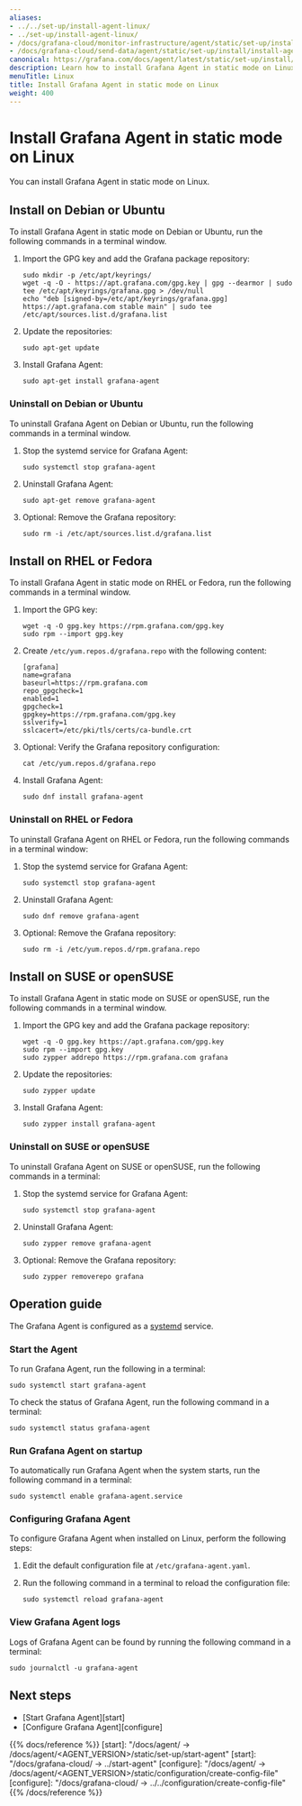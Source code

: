 ```yaml
---
aliases:
- ../../set-up/install-agent-linux/
- ../set-up/install-agent-linux/
- /docs/grafana-cloud/monitor-infrastructure/agent/static/set-up/install/install-agent-linux/
- /docs/grafana-cloud/send-data/agent/static/set-up/install/install-agent-linux/
canonical: https://grafana.com/docs/agent/latest/static/set-up/install/install-agent-linux/
description: Learn how to install Grafana Agent in static mode on Linux
menuTitle: Linux
title: Install Grafana Agent in static mode on Linux
weight: 400
---
```


# Install Grafana Agent in static mode on Linux

You can install Grafana Agent in static mode on Linux.

## Install on Debian or Ubuntu

To install Grafana Agent in static mode on Debian or Ubuntu, run the following commands in a terminal window.

1. Import the GPG key and add the Grafana package repository:

   ```shell
   sudo mkdir -p /etc/apt/keyrings/
   wget -q -O - https://apt.grafana.com/gpg.key | gpg --dearmor | sudo tee /etc/apt/keyrings/grafana.gpg > /dev/null
   echo "deb [signed-by=/etc/apt/keyrings/grafana.gpg] https://apt.grafana.com stable main" | sudo tee /etc/apt/sources.list.d/grafana.list
   ```

1. Update the repositories:

   ```shell
   sudo apt-get update
   ```

1. Install Grafana Agent:

   ```shell
   sudo apt-get install grafana-agent
   ```

### Uninstall on Debian or Ubuntu

To uninstall Grafana Agent on Debian or Ubuntu, run the following commands in a terminal window.

1. Stop the systemd service for Grafana Agent:

   ```shell
   sudo systemctl stop grafana-agent
   ```

1. Uninstall Grafana Agent:

   ```shell
   sudo apt-get remove grafana-agent
   ```

1. Optional: Remove the Grafana repository:

   ```shell
   sudo rm -i /etc/apt/sources.list.d/grafana.list
   ```

## Install on RHEL or Fedora

To install Grafana Agent in static mode on RHEL or Fedora, run the following commands in a terminal window.

1. Import the GPG key:

   ```shell
   wget -q -O gpg.key https://rpm.grafana.com/gpg.key
   sudo rpm --import gpg.key
   ```

1. Create `/etc/yum.repos.d/grafana.repo` with the following content:

   ```shell
   [grafana]
   name=grafana
   baseurl=https://rpm.grafana.com
   repo_gpgcheck=1
   enabled=1
   gpgcheck=1
   gpgkey=https://rpm.grafana.com/gpg.key
   sslverify=1
   sslcacert=/etc/pki/tls/certs/ca-bundle.crt
   ```

1. Optional: Verify the Grafana repository configuration:

   ```shell
   cat /etc/yum.repos.d/grafana.repo
   ```

1. Install Grafana Agent:

   ```shell
   sudo dnf install grafana-agent
   ```

### Uninstall on RHEL or Fedora

To uninstall Grafana Agent on RHEL or Fedora, run the following commands in a terminal window:

1. Stop the systemd service for Grafana Agent:

   ```shell
   sudo systemctl stop grafana-agent
   ```

1. Uninstall Grafana Agent:

   ```shell
   sudo dnf remove grafana-agent
   ```

1. Optional: Remove the Grafana repository:

   ```shell
   sudo rm -i /etc/yum.repos.d/rpm.grafana.repo
   ```

## Install on SUSE or openSUSE

To install Grafana Agent in static mode on SUSE or openSUSE, run the following commands in a terminal window.

1. Import the GPG key and add the Grafana package repository:

   ```shell
   wget -q -O gpg.key https://apt.grafana.com/gpg.key
   sudo rpm --import gpg.key
   sudo zypper addrepo https://rpm.grafana.com grafana
   ```

1. Update the repositories:

   ```shell
   sudo zypper update
   ```

1. Install Grafana Agent:

   ```shell
   sudo zypper install grafana-agent
   ```

### Uninstall on SUSE or openSUSE

To uninstall Grafana Agent on SUSE or openSUSE, run the following commands in a terminal:

1. Stop the systemd service for Grafana Agent:

   ```shell
   sudo systemctl stop grafana-agent
   ````

1. Uninstall Grafana Agent:

   ```shell
   sudo zypper remove grafana-agent
   ```

1. Optional: Remove the Grafana repository:

   ```shell
   sudo zypper removerepo grafana
   ```

## Operation guide

The Grafana Agent is configured as a [systemd](https://systemd.io/) service.

### Start the Agent

To run Grafana Agent, run the following in a terminal:

   ```shell
   sudo systemctl start grafana-agent
   ```

To check the status of Grafana Agent, run the following command in a terminal:

   ```shell
   sudo systemctl status grafana-agent
   ```

### Run Grafana Agent on startup

To automatically run Grafana Agent when the system starts, run the following command in a terminal:

   ```shell
   sudo systemctl enable grafana-agent.service
   ```

### Configuring Grafana Agent

To configure Grafana Agent when installed on Linux, perform the following steps:

1. Edit the default configuration file at `/etc/grafana-agent.yaml`. 

1. Run the following command in a terminal to reload the configuration file:

   ```shell
   sudo systemctl reload grafana-agent
   ```

### View Grafana Agent logs

Logs of Grafana Agent can be found by running the following command in a terminal:

   ```shell
   sudo journalctl -u grafana-agent
   ```

## Next steps

- [Start Grafana Agent][start]
- [Configure Grafana Agent][configure]

{{% docs/reference %}}
[start]: "/docs/agent/ -> /docs/agent/<AGENT_VERSION>/static/set-up/start-agent"
[start]: "/docs/grafana-cloud/ -> ../start-agent"
[configure]: "/docs/agent/ -> /docs/agent/<AGENT_VERSION>/static/configuration/create-config-file"
[configure]: "/docs/grafana-cloud/ -> ../../configuration/create-config-file"
{{% /docs/reference %}}
